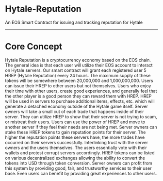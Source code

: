 # Hytale-Reputation
An EOS Smart Contract for issuing and tracking reputation for Hytale

---

# Core Concept
Hytale Reputation is a cryptocurrency economy based on the EOS chain. The general idea is that each user will utilize their EOS account to interact on Hytale servers. Our smart contract will grant each registered user 5 HREP (Hytale Reputation) every 24 hours. The maximum supply of these tokens will be somewhere between 20,000,000 and 1,000,000,000. Users can issue their HREP to other users but not themselves. Users who enjoy their time with other users, create good experiences, and generally feel that the other player is a good person they can reward them with HREP. HREP will be used in servers to purchase additional items, effects, etc. which will generate a detached economy outside of the Hytale game itself. Server owners will take a small cut of each trade that happens inside of their server. They can utilize HREP to show that their server is not trying to scam, or mistreat their users. Users can use the power of HREP and move to another server if they feel their needs are not being met. Server owners can stake these HREP tokens to gain reputation points for their server. The higher the reputation points these servers have, the more trades have occurred on their servers successfully. Interlinking trust with the server owners and the users themselves. The users essentially vote with their wallets and protest corrupt servers accordingly. HREP tokens can be listed on various decentralized exchanges allowing the ability to convert the tokens into USD through token conversion. Server owners can profit from this system by providing good, fair, and trustworthy services to their user base. Even users can benefit by providing great experiences to other users.
